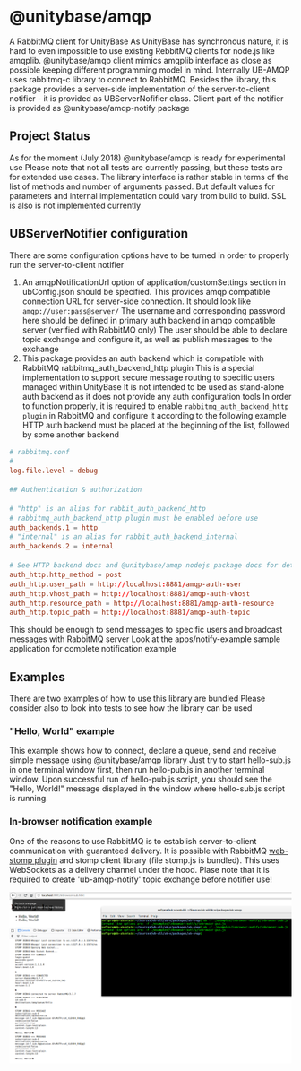 # @unitybase/amqp

A RabbitMQ client for UnityBase
As UnityBase has synchronous nature, it is hard to even impossible to use existing RebbitMQ clients for node.js like amqplib. @unitybase/amqp client mimics amqplib interface as close as possible keeping different programming model in mind. Internally UB-AMQP uses rabbitmq-c library to connect to RabbitMQ.
Besides the library, this package provides a server-side implementation of the server-to-client notifier - it is provided as UBServerNofifier class. Client part of the notifier is provided as @unitybase/amqp-notify package

## Project Status

As for the moment (July 2018) @unitybase/amqp is ready for experimental use
Please note that not all tests are currently passing, but these tests are for extended use cases.
The library interface is rather stable in terms of the list of methods and number of arguments passed. But default values for parameters and internal implementation could vary from build to build.
SSL is also is not implemented currently

## UBServerNotifier configuration

There are some configuration options have to be turned in order to properly run the server-to-client notifier

  1. An amqpNotificationUrl option of application/customSettings section in ubConfig.json should be specified.
  This provides amqp compatible connection URL for server-side connection. It should look like ```amqp://user:pass@server/```
  The username and corresponding password here should be defined in primary auth backend in amqp compatible server (verified with RabbitMQ only)
  The user should be able to declare topic exchange and configure it, as well as publish messages to the exchange
  2. This package provides an auth backend which is compatible with RabbitMQ rabbitmq_auth_backend_http plugin
  This is a special implementation to support secure message routing to specific users managed within UnityBase
  It is not intended to be used as stand-alone auth backend as it does not provide any auth configuration tools
  In order to function properly, it is required to enable ```rabbitmq_auth_backend_http plugin``` in RabbitMQ and configure it according to the following example
  HTTP auth backend must be placed at the beginning of the list, followed by some another backend

``` conf
# rabbitmq.conf
#
log.file.level = debug

## Authentication & authorization

# "http" is an alias for rabbit_auth_backend_http
# rabbitmq_auth_backend_http plugin must be enabled before use
auth_backends.1 = http
# "internal" is an alias for rabbit_auth_backend_internal
auth_backends.2 = internal

# See HTTP backend docs and @unitybase/amqp nodejs package docs for details
auth_http.http_method = post
auth_http.user_path = http://localhost:8881/amqp-auth-user
auth_http.vhost_path = http://localhost:8881/amqp-auth-vhost
auth_http.resource_path = http://localhost:8881/amqp-auth-resource
auth_http.topic_path = http://localhost:8881/amqp-auth-topic
```

This should be enough to send messages to specific users and broadcast messages with RabbitMQ server
Look at the apps/notify-example sample application for complete notification example

## Examples

There are two examples of how to use this library are bundled
Please consider also to look into tests to see how the library can be used

### "Hello, World" example

This example shows how to connect, declare a queue, send and receive simple message using @unitybase/amqp library
Just try to start hello-sub.js in one terminal window first, then run hello-pub.js in another terminal window. Upon successful run of hello-pub.js script, you should see the "Hello, World!" message displayed in the window where hello-sub.js script is running.

### In-browser notification example

One of the reasons to use RabbitMQ is to establish server-to-client communication with guaranteed delivery. It is possible with RabbitMQ [web-stomp plugin](https://www.rabbitmq.com/web-stomp.html) and stomp client library (file stomp.js is bundled). This uses WebSockets as a delivery channel under the hood.
Plase note that it is required to create 'ub-amqp-notify' topic exchange before notifier use!

![Screenshot of in-browser notification example running](lib/ub-amqp_inbrowser-notify.png)